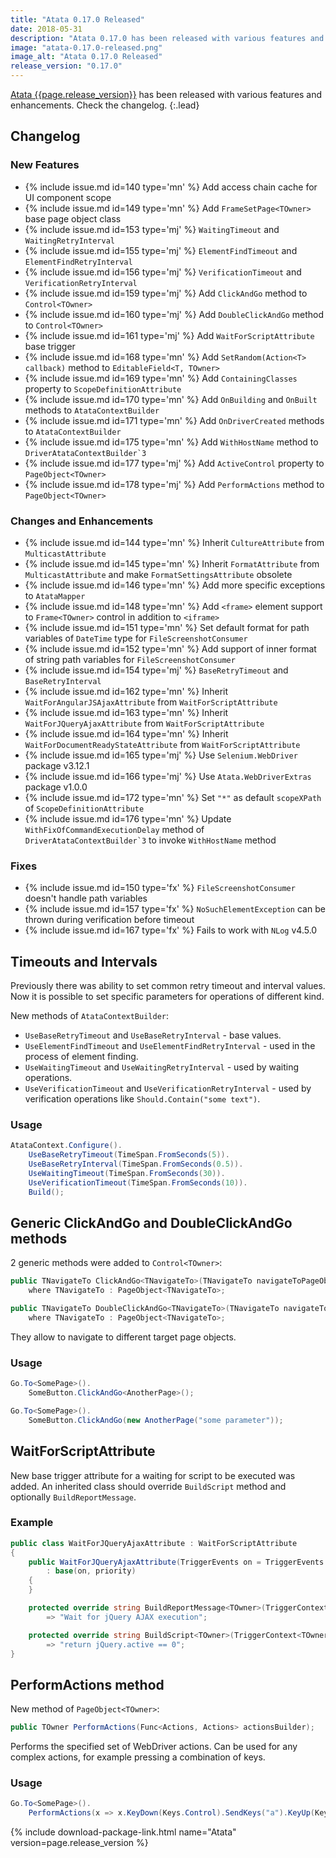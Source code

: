 ```yaml
---
title: "Atata 0.17.0 Released"
date: 2018-05-31
description: "Atata 0.17.0 has been released with various features and enhancements. Check the changelog."
image: "atata-0.17.0-released.png"
image_alt: "Atata 0.17.0 Released"
release_version: "0.17.0"
---
```


[Atata {{page.release_version}}](https://www.nuget.org/packages/Atata/{{page.release_version}})
has been released with various features and enhancements.
Check the changelog.
{:.lead}

<!--more-->

## Changelog

### New Features

- {% include issue.md id=140 type='mn' %} Add access chain cache for UI component scope
- {% include issue.md id=149 type='mn' %} Add `FrameSetPage<TOwner>` base page object class
- {% include issue.md id=153 type='mj' %} `WaitingTimeout` and `WaitingRetryInterval`
- {% include issue.md id=155 type='mj' %} `ElementFindTimeout` and `ElementFindRetryInterval`
- {% include issue.md id=156 type='mj' %} `VerificationTimeout` and `VerificationRetryInterval`
- {% include issue.md id=159 type='mj' %} Add `ClickAndGo` method to `Control<TOwner>`
- {% include issue.md id=160 type='mj' %} Add `DoubleClickAndGo` method to `Control<TOwner>`
- {% include issue.md id=161 type='mj' %} Add `WaitForScriptAttribute` base trigger
- {% include issue.md id=168 type='mn' %} Add `SetRandom(Action<T> callback)` method to `EditableField<T, TOwner>`
- {% include issue.md id=169 type='mn' %} Add `ContainingClasses` property to `ScopeDefinitionAttribute`
- {% include issue.md id=170 type='mn' %} Add `OnBuilding` and `OnBuilt` methods to `AtataContextBuilder`
- {% include issue.md id=171 type='mn' %} Add `OnDriverCreated` methods to `AtataContextBuilder`
- {% include issue.md id=175 type='mn' %} Add `WithHostName` method to ``DriverAtataContextBuilder`3``
- {% include issue.md id=177 type='mj' %} Add `ActiveControl` property to `PageObject<TOwner>`
- {% include issue.md id=178 type='mj' %} Add `PerformActions` method to `PageObject<TOwner>`

### Changes and Enhancements

- {% include issue.md id=144 type='mn' %} Inherit `CultureAttribute` from `MulticastAttribute`
- {% include issue.md id=145 type='mn' %} Inherit `FormatAttribute` from `MulticastAttribute` and make `FormatSettingsAttribute` obsolete
- {% include issue.md id=146 type='mn' %} Add more specific exceptions to `AtataMapper`
- {% include issue.md id=148 type='mn' %} Add `<frame>` element support to `Frame<TOwner>` control in addition to `<iframe>`
- {% include issue.md id=151 type='mn' %} Set default format for path variables of `DateTime` type for `FileScreenshotConsumer`
- {% include issue.md id=152 type='mn' %} Add support of inner format of string path variables for `FileScreenshotConsumer`
- {% include issue.md id=154 type='mj' %} `BaseRetryTimeout` and `BaseRetryInterval`
- {% include issue.md id=162 type='mn' %} Inherit `WaitForAngularJSAjaxAttribute` from `WaitForScriptAttribute`
- {% include issue.md id=163 type='mn' %} Inherit `WaitForJQueryAjaxAttribute` from `WaitForScriptAttribute`
- {% include issue.md id=164 type='mn' %} Inherit `WaitForDocumentReadyStateAttribute` from `WaitForScriptAttribute`
- {% include issue.md id=165 type='mj' %} Use `Selenium.WebDriver` package v3.12.1
- {% include issue.md id=166 type='mj' %} Use `Atata.WebDriverExtras` package v1.0.0
- {% include issue.md id=172 type='mn' %} Set `"*"` as default `scopeXPath` of `ScopeDefinitionAttribute`
- {% include issue.md id=176 type='mn' %} Update `WithFixOfCommandExecutionDelay` method of ``DriverAtataContextBuilder`3`` to invoke `WithHostName` method

### Fixes


- {% include issue.md id=150 type='fx' %} `FileScreenshotConsumer` doesn't handle path variables
- {% include issue.md id=157 type='fx' %} `NoSuchElementException` can be thrown during verification before timeout
- {% include issue.md id=167 type='fx' %} Fails to work with `NLog` v4.5.0

## Timeouts and Intervals

Previously there was ability to set common retry timeout and interval values.
Now it is possible to set specific parameters for operations of different kind.

New methods of `AtataContextBuilder`:

- `UseBaseRetryTimeout` and `UseBaseRetryInterval` - base values.
- `UseElementFindTimeout` and `UseElementFindRetryInterval` - used in the process of element finding.
- `UseWaitingTimeout` and `UseWaitingRetryInterval` - used by waiting operations.
- `UseVerificationTimeout` and `UseVerificationRetryInterval` - used by verification operations like `Should.Contain("some text")`.

### Usage

```cs
AtataContext.Configure().
    UseBaseRetryTimeout(TimeSpan.FromSeconds(5)).
    UseBaseRetryInterval(TimeSpan.FromSeconds(0.5)).
    UseWaitingTimeout(TimeSpan.FromSeconds(30)).
    UseVerificationTimeout(TimeSpan.FromSeconds(10)).
    Build();
```

## Generic ClickAndGo and DoubleClickAndGo methods

2 generic methods were added to `Control<TOwner>`:

```cs
public TNavigateTo ClickAndGo<TNavigateTo>(TNavigateTo navigateToPageObject = null, bool? temporarily = null)
    where TNavigateTo : PageObject<TNavigateTo>;

public TNavigateTo DoubleClickAndGo<TNavigateTo>(TNavigateTo navigateToPageObject = null, bool? temporarily = null)
    where TNavigateTo : PageObject<TNavigateTo>;
```

They allow to navigate to different target page objects.

### Usage

```cs
Go.To<SomePage>().
    SomeButton.ClickAndGo<AnotherPage>();
```

```cs
Go.To<SomePage>().
    SomeButton.ClickAndGo(new AnotherPage("some parameter"));
```

## WaitForScriptAttribute

New base trigger attribute for a waiting for script to be executed was added.
An inherited class should override `BuildScript` method and optionally `BuildReportMessage`.

### Example

```cs
public class WaitForJQueryAjaxAttribute : WaitForScriptAttribute
{
    public WaitForJQueryAjaxAttribute(TriggerEvents on = TriggerEvents.AfterClick, TriggerPriority priority = TriggerPriority.Medium)
        : base(on, priority)
    {
    }

    protected override string BuildReportMessage<TOwner>(TriggerContext<TOwner> context)
        => "Wait for jQuery AJAX execution";

    protected override string BuildScript<TOwner>(TriggerContext<TOwner> context)
        => "return jQuery.active == 0";
}
```

## PerformActions method

New method of `PageObject<TOwner>`:

```cs
public TOwner PerformActions(Func<Actions, Actions> actionsBuilder);
```

Performs the specified set of WebDriver actions.
Can be used for any complex actions, for example pressing a combination of keys.

### Usage

```cs
Go.To<SomePage>().
    PerformActions(x => x.KeyDown(Keys.Control).SendKeys("a").KeyUp(Keys.Control));
```

{% include download-package-link.html name="Atata" version=page.release_version %}